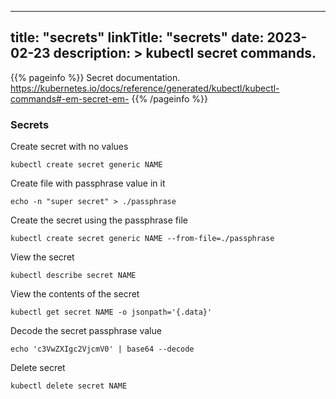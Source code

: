 
---
title: "secrets"
linkTitle: "secrets"
date: 2023-02-23
description: >
  kubectl secret commands.
---

{{% pageinfo %}}
Secret documentation.
https://kubernetes.io/docs/reference/generated/kubectl/kubectl-commands#-em-secret-em-
{{% /pageinfo %}}


### Secrets

Create secret with no values
```console
kubectl create secret generic NAME
```

Create file with passphrase value in it
```console
echo -n "super secret" > ./passphrase
```

Create the secret using the passphrase file
```console
kubectl create secret generic NAME --from-file=./passphrase
```

View the secret
```console
kubectl describe secret NAME
```

View the contents of the secret
```console
kubectl get secret NAME -o jsonpath='{.data}'
```

Decode the secret passphrase value
```console
echo 'c3VwZXIgc2VjcmV0' | base64 --decode
```

Delete secret
```console
kubectl delete secret NAME
```

